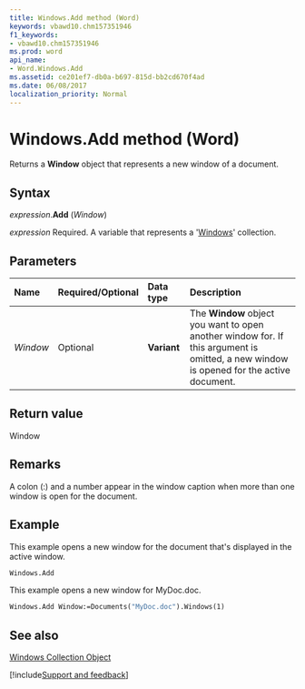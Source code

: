 ```yaml
---
title: Windows.Add method (Word)
keywords: vbawd10.chm157351946
f1_keywords:
- vbawd10.chm157351946
ms.prod: word
api_name:
- Word.Windows.Add
ms.assetid: ce201ef7-db0a-b697-815d-bb2cd670f4ad
ms.date: 06/08/2017
localization_priority: Normal
---
```



# Windows.Add method (Word)

Returns a  **Window** object that represents a new window of a document.


## Syntax

_expression_.**Add** (_Window_)

_expression_ Required. A variable that represents a '[Windows](Word.windows.md)' collection.


## Parameters



|Name|Required/Optional|Data type|Description|
|:-----|:-----|:-----|:-----|
| _Window_|Optional| **Variant**|The  **Window** object you want to open another window for. If this argument is omitted, a new window is opened for the active document.|

## Return value

Window


## Remarks

A colon (:) and a number appear in the window caption when more than one window is open for the document.


## Example

This example opens a new window for the document that's displayed in the active window.


```vb
Windows.Add
```

This example opens a new window for MyDoc.doc.




```vb
Windows.Add Window:=Documents("MyDoc.doc").Windows(1)
```


## See also


[Windows Collection Object](Word.windows.md)

[!include[Support and feedback](~/includes/feedback-boilerplate.md)]
